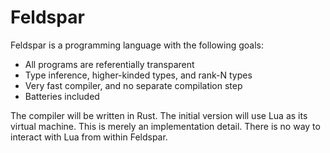 # Feldspar

Feldspar is a programming language with the following goals:

 - All programs are referentially transparent
 - Type inference, higher-kinded types, and rank-N types
 - Very fast compiler, and no separate compilation step
 - Batteries included

The compiler will be written in Rust. The initial version will use Lua as its
virtual machine. This is merely an implementation detail. There is no way to
interact with Lua from within Feldspar.
